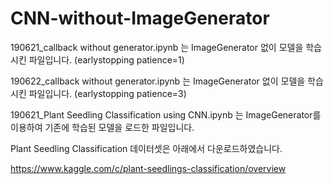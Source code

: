 # CNN-without-ImageGenerator

190621_callback without generator.ipynb 는 ImageGenerator 없이 모델을 학습시킨 파일입니다. (earlystopping patience=1)

190622_callback without generator.ipynb 는 ImageGenerator 없이 모델을 학습시킨 파일입니다. (earlystopping patience=3)

190621_Plant Seedling Classification using CNN.ipynb 는 ImageGenerator를 이용하여 기존에 학습된 모델을 로드한 파일입니다.

Plant Seedling Classification 데이터셋은 아래에서 다운로드하였습니다.

https://www.kaggle.com/c/plant-seedlings-classification/overview
